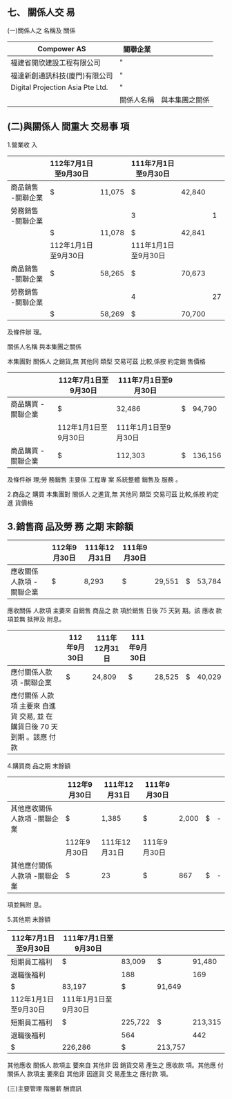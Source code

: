 
## 七、 關係人交 易

(一)關係人之 名稱及 關係

| Compower AS                      | 關聯企業   |                |
|----------------------------------|------------|----------------|
| 福建省開欣建設工程有限公司       | "          |                |
| 福達新創通訊科技(廈門)有限公司   | "          |                |
| Digital Projection Asia Pte Ltd. | "          |                |
|                                  | 關係人名稱 | 與本集團之關係 |

## (二)與關係人 間重大 交易事 項

1.營業收 入

|                    | 112年7月1日至9月30日   |        | 111年7月1日至9月30日   |        |    |
|--------------------|------------------------|--------|------------------------|--------|----|
| 商品銷售 -關聯企業 | $                      | 11,075 | $                      | 42,840 |    |
| 勞務銷售 -關聯企業 |                        |        | 3                      |        | 1  |
|                    | $                      | 11,078 | $                      | 42,841 |    |
|                    | 112年1月1日至9月30日   |        | 111年1月1日至9月30日   |        |    |
| 商品銷售 -關聯企業 | $                      | 58,265 | $                      | 70,673 |    |
| 勞務銷售 -關聯企業 |                        |        | 4                      |        | 27 |
|                    | $                      | 58,269 | $                      | 70,700 |    |

及條件辦 理。

關係人名稱 與本集團之關係

本集團對 關係人 之銷貨,無 其他同 類型 交易可茲 比較,係按 約定銷 售價格

|                    | 112年7月1日至9月30日   | 111年7月1日至9月30日   |    |         |
|--------------------|------------------------|------------------------|----|---------|
| 商品購買 -關聯企業 | $                      | 32,486                 | $  | 94,790  |
|                    | 112年1月1日至9月30日   | 111年1月1日至9月30日   |    |         |
| 商品購買 -關聯企業 | $                      | 112,303                | $  | 136,156 |

及條件辦 理;勞 務銷售 主要係 工程專 案 系統整體 銷售及 服務 。

2.商品之 購買 本集團對 關係人 之進貨,無 其他同 類型 交易可茲 比較,係按 約定進 貨價格

## 3.銷售商 品及勞 務 之期 末餘額

|                          | 112年9月30日   | 111年12月31日   | 111年9月30日   |        |    |        |
|--------------------------|----------------|-----------------|----------------|--------|----|--------|
| 應收關係人款項 -關聯企業 | $              | 8,293           | $              | 29,551 | $  | 53,784 |

應收關係 人款項 主要來 自銷售 商品之 款 項於銷售 日後 75 天到 期。該 應收 款項並無 抵押及 附息。

|                                                                          | 112年9月30日   | 111年12月31日   | 111年9月30日   |        |    |        |
|--------------------------------------------------------------------------|----------------|-----------------|----------------|--------|----|--------|
| 應付關係人款項 -關聯企業                                                 | $              | 24,809          | $              | 28,525 | $  | 40,029 |
| 應付關係 人款項 主要來 自進貨 交易, 並 在購貨日後 70 天到期 。該應 付款 |                |                 |                |        |    |        |

4.購買商 品之期 末餘額

|                              | 112年9月30日   | 111年12月31日   | 111年9月30日   |       |    |    |
|------------------------------|----------------|-----------------|----------------|-------|----|----|
| 其他應收關係人款項 -關聯企業 | $              | 1,385           | $              | 2,000 | $  | -  |
|                              | 112年9月30日   | 111年12月31日   | 111年9月30日   |       |    |    |
| 其他應付關係人款項 -關聯企業 | $              | 23              | $              | 867   | $  | -  |

項並無附 息。

5.其他期 末餘額

| 112年7月1日至9月30日   | 111年7月1日至9月30日   |         |         |         |
|------------------------|------------------------|---------|---------|---------|
| 短期員工福利           | $                      | 83,009  | $       | 91,480  |
| 退職後福利             |                        | 188     |         | 169     |
| $                      | 83,197                 | $       | 91,649  |         |
| 112年1月1日至9月30日   | 111年1月1日至9月30日   |         |         |         |
| 短期員工福利           | $                      | 225,722 | $       | 213,315 |
| 退職後福利             |                        | 564     |         | 442     |
| $                      | 226,286                | $       | 213,757 |         |

其他應收 關係人 款項主 要來自 其他非 因 銷貨交易 產生之 應收款 項。其他應 付關係人 款項主 要來自 其他非 因進貨 交 易產生之 應付款 項。

(三)主要管理 階層薪 酬資訊